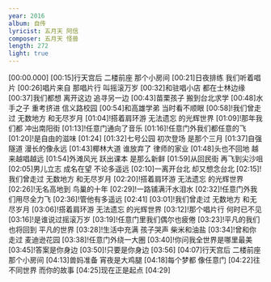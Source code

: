 ```yaml
---
year: 2016
album: 自传
lyricist: 五月天 阿信
composer: 五月天 怪兽
length: 272
light: true
---
```

[00:00.000]
[00:15]行天宫后 二楼前座 那个小房间
[00:21]日夜排练 我们听着唱片
[00:26]唱片来自 那唱片行 叫摇滚万岁
[00:32]和驻唱小店 都在士林边缘
[00:37]我们都想 离开这边 追寻另一边
[00:43]苗栗孩子 搬到台北求学
[00:48]水手之子 重考挤进 信义路校园
[00:54]和高雄学弟 当时看不顺眼
[00:58]!我们曾走过 无数地方 和无尽岁月
[01:04]!搭着肩环游 无法遗忘 的光辉世界
[01:09]!那年我们都 冲出南阳街
[01:13]!任意门通向了音乐
[01:16]!任意门外我们都任意的飞
[01:20]!是自由的滋味
[01:24]
[01:32]七号公园 初次登场 是那个三月
[01:37]自强隧道 漫长的像永远
[01:43]椰林大道 谁放弃了 律师的家业
[01:48]头也不回地 越来越唱越远
[01:54]外滩风光 跃出课本 是那么新鲜
[01:59]从回民街 再飞到尖沙咀
[02:05]男儿立志 成名在望 不论多遥远
[02:10]一离开台北 却又想念台北
[02:15]!我们曾走过 无数地方 和无尽岁月
[02:20]!搭着肩环游 无法遗忘 的光辉世界
[02:26]!无名高地到 鸟巢的十年
[02:29]!一路铺满汗水泪水
[02:32]!任意门外我们用尽全力飞
[02:36]!管他有多遥远
[02:41]
[03:01]!我们曾走过 无数地方 和无尽岁月
[03:06]!搭着肩环游 无法遗忘 的光辉世界
[03:12]!那个唱片行 何时已不见
[03:16]!是谁说过摇滚万岁
[03:19]!任意门里我们偶尔也疲倦
[03:23]!平凡的我们 也将回到 平凡的世界
[03:28]!生活中充满 孩子哭声 柴米和油盐
[03:34]!曾和你走过 麦迪逊花园
[03:38]!任意门外绕一大圈
[03:40]!你问我全世界是哪里最美
[03:45]!答案是你身边
[03:50]!只要是你身边
[03:56]
[04:07]行天宫后 二楼前座 那个小房间
[04:13]兽妈准备 宵夜是大鸡腿
[04:18]每个梦都 像任意门
[04:22]往不同世界 而你的故事
[04:25]现在正是起点
[04:29]